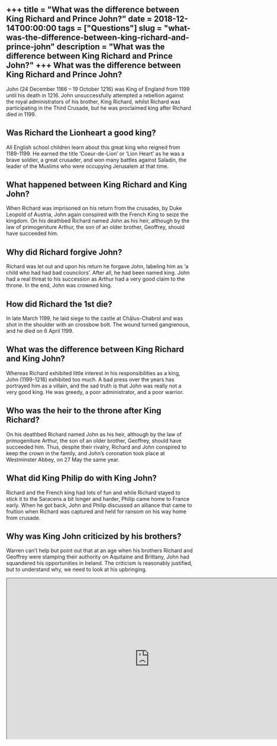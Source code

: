 +++
title = "What was the difference between King Richard and Prince John?"
date = 2018-12-14T00:00:00
tags = ["Questions"]
slug = "what-was-the-difference-between-king-richard-and-prince-john"
description = "What was the difference between King Richard and Prince John?"
+++
What was the difference between King Richard and Prince John?
-------------------------------------------------------------

John (24 December 1166 – 19 October 1216) was King of England from 1199 until his death in 1216. John unsuccessfully attempted a rebellion against the royal administrators of his brother, King Richard, whilst Richard was participating in the Third Crusade, but he was proclaimed king after Richard died in 1199.

Was Richard the Lionheart a good king?
--------------------------------------

All English school children learn about this great king who reigned from 1189-1199. He earned the title ‘Coeur-de-Lion’ or ‘Lion Heart’ as he was a brave soldier, a great crusader, and won many battles against Saladin, the leader of the Muslims who were occupying Jerusalem at that time.

What happened between King Richard and King John?
-------------------------------------------------

When Richard was imprisoned on his return from the crusades, by Duke Leopold of Austria, John again conspired with the French King to seize the kingdom. On his deathbed Richard named John as his heir, although by the law of primogeniture Arthur, the son of an older brother, Geoffrey, should have succeeded him.

Why did Richard forgive John?
-----------------------------

Richard was let out and upon his return he forgave John, labeling him as ‘a child who had had bad councilors’. After all, he had been named king. John had a real threat to his succession as Arthur had a very good claim to the throne. In the end, John was crowned king.

How did Richard the 1st die?
----------------------------

In late March 1199, he laid siege to the castle at Châlus-Chabrol and was shot in the shoulder with an crossbow bolt. The wound turned gangrenous, and he died on 6 April 1199.

What was the difference between King Richard and King John?
-----------------------------------------------------------

Whereas Richard exhibited little interest in his responsibilities as a king, John (1199-1216) exhibited too much. A bad press over the years has portrayed him as a villain, and the sad truth is that John was really not a very good king. He was greedy, a poor administrator, and a poor warrior.

Who was the heir to the throne after King Richard?
--------------------------------------------------

On his deathbed Richard named John as his heir, although by the law of primogeniture Arthur, the son of an older brother, Geoffrey, should have succeeded him. Thus, despite their rivalry, Richard and John conspired to keep the crown in the family, and John’s coronation took place at Westminster Abbey, on 27 May the same year.

What did King Philip do with King John?
---------------------------------------

Richard and the French king had lots of fun and while Richard stayed to stick it to the Saracens a bit longer and harder, Philip came home to France early. When he got back, John and Philip discussed an alliance that came to fruition when Richard was captured and held for ransom on his way home from crusade.

Why was King John criticized by his brothers?
---------------------------------------------

Warren can’t help but point out that at an age when his brothers Richard and Geoffrey were stamping their authority on Aquitaine and Brittany, John had squandered his opportunities in Ireland. The criticism is reasonably justified, but to understand why, we need to look at his upbringing.

<iframe allow="accelerometer; autoplay; clipboard-write; encrypted-media; gyroscope; picture-in-picture" allowfullscreen="" class="__youtube_prefs__  epyt-is-override  no-lazyload" data-no-lazy="1" data-origheight="433" data-origwidth="770" data-skipgform_ajax_framebjll="" height="433" id="_ytid_88904" loading="lazy" src="https://www.youtube.com/embed/Asl9pN6FpZI?enablejsapi=1&autoplay=0&cc_load_policy=0&cc_lang_pref=&iv_load_policy=1&loop=0&modestbranding=0&rel=1&fs=1&playsinline=0&autohide=2&theme=dark&color=red&controls=1&" title="YouTube player" width="770"></iframe>
